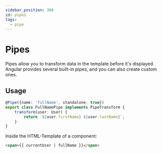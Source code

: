 ```yaml
---
sidebar_position: 300
id: pipes
tags:
  - pipe
---
```


# Pipes

Pipes allow you to transform data in the template before it's displayed.
Angular provides several built-in pipes, and you can also create custom ones.

## Usage

```typescript title="full-name.pipe.ts"
@Pipe({name: 'fullName', standalone: true})
export class FullNamePipe implements PipeTransform {
    transform(user: User) {
        return `${user.firstName} ${user.lastName}`;
    }
}
```

Inside the HTML-Template of a component:

```html
<span>{{ currentUser | fullName }}</span>
```
